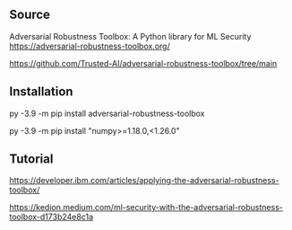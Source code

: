 ## Source

Adversarial Robustness Toolbox: A Python library for ML Security
https://adversarial-robustness-toolbox.org/

https://github.com/Trusted-AI/adversarial-robustness-toolbox/tree/main

## Installation
py -3.9 -m pip install adversarial-robustness-toolbox

py -3.9 -m pip install "numpy>=1.18.0,<1.26.0"

## Tutorial

https://developer.ibm.com/articles/applying-the-adversarial-robustness-toolbox/

https://kedion.medium.com/ml-security-with-the-adversarial-robustness-toolbox-d173b24e8c1a



